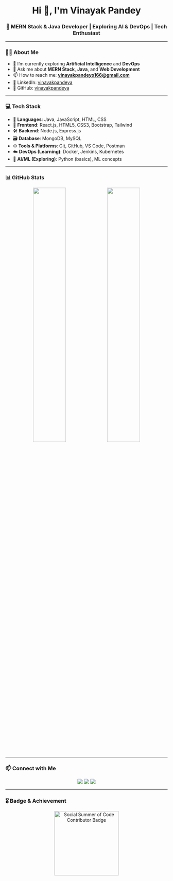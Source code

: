 <h1 align="center">Hi 👋, I'm Vinayak Pandey</h1>
<h3 align="center">🚀 MERN Stack & Java Developer | Exploring AI & DevOps | Tech Enthusiast</h3>

---

### 🧑‍💻 About Me

- 🌱 I’m currently exploring **Artificial Intelligence** and **DevOps**
- 💬 Ask me about **MERN Stack**, **Java**, and **Web Development**
- 📫 How to reach me: **vinayakpandeyo166@gmail.com**
- 💼 LinkedIn: [vinayakpandeya](https://www.linkedin.com/in/vinayakpandeya/)
- 🔗 GitHub: [vinayakpandeya](https://github.com/vinayakpandeya)

---

### 💻 Tech Stack

- 💠 **Languages**: Java, JavaScript, HTML, CSS  
- 🧱 **Frontend**: React.js, HTML5, CSS3, Bootstrap, Tailwind  
- 🛠️ **Backend**: Node.js, Express.js  
- 🗃️ **Database**: MongoDB, MySQL  
- ⚙️ **Tools & Platforms**: Git, GitHub, VS Code, Postman  
- ☁️ **DevOps (Learning)**: Docker, Jenkins, Kubernetes  
- 🧠 **AI/ML (Exploring)**: Python (basics), ML concepts  

---

### 📊 GitHub Stats

<p align="center">
  <img src="https://github-readme-stats.vercel.app/api?username=vinayakpandeya&show_icons=true&theme=radical" width="45%" />
  <img src="https://github-readme-streak-stats.herokuapp.com?user=vinayakpandeya&theme=radical" width="45%" />
</p>

---

### 📫 Connect with Me

<p align="center">
  <a href="mailto:vinayakpandeyo166@gmail.com"><img src="https://img.shields.io/badge/Gmail-D14836?style=for-the-badge&logo=gmail&logoColor=white" /></a>
  <a href="https://www.linkedin.com/in/vinayakpandeya/"><img src="https://img.shields.io/badge/LinkedIn-blue?style=for-the-badge&logo=linkedin&logoColor=white" /></a>
  <a href="https://github.com/vinayakpandeya"><img src="https://img.shields.io/badge/GitHub-100000?style=for-the-badge&logo=github&logoColor=white" /></a>
</p>

---

### 🎖️ Badge & Achievement

<p align="center">
  <img src="https://github.com/vinayakpandeya/vinayakpandeya/assets/1332640f-6a09-4d21-83e1-94c90a94deff" width="200px" alt="Social Summer of Code Contributor Badge"/>
</p>
